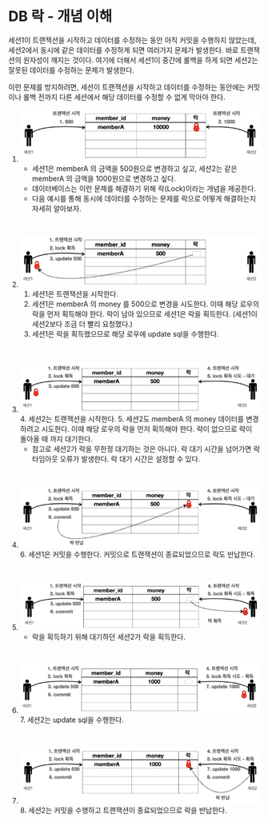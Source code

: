# DB 락 - 개념 이해
세션1이 트랜잭션을 시작하고 데이터를 수정하는 동안 아직 커밋을 수행하지 않았는데, 세션2에서 동시에 같은 데이터를
수정하게 되면 여러가지 문제가 발생한다. 바로 트랜잭션의 원자성이 깨지는 것이다. 여기에 더해서 세션1이 중간에
롤백을 하게 되면 세션2는 잘못된 데이터를 수정하는 문제가 발생한다.

이런 문제를 방지하려면, 세션이 트랜잭션을 시작하고 데이터를 수정하는 동안에는 커밋이나 롤백 전까지 다른 세션에서 해당 데이터를 수정할 수 없게 막아야 한다.

1. ![DB_Lock_Understanding_Concept](DB_Lock_Understanding_Concept1.png)
   * 세션1은 memberA 의 금액을 500원으로 변경하고 싶고, 세션2는 같은 memberA 의 금액을 1000원으로 변경하고 싶다.
   * 데이터베이스는 이런 문제를 해결하기 위해 락(Lock)이라는 개념을 제공한다.
   * 다음 예시를 통해 동시에 데이터를 수정하는 문제를 락으로 어떻게 해결하는지 자세히 알아보자.

<br>

2. ![DB_Lock_Understanding_Concept](DB_Lock_Understanding_Concept2.png)
   1. 세션1은 트랜잭션을 시작한다.
   2. 세션1은 memberA 의 money 를 500으로 변경을 시도한다. 이때 해당 로우의 락을 먼저 획득해야 한다. 락이 남아 있으므로 세션1은 락을 획득한다. (세션1이 세션2보다 조금 더 빨리 요청했다.)
   3. 세션1은 락을 획득했으므로 해당 로우에 update sql을 수행한다.

<br>

3. ![DB_Lock_Understanding_Concept](DB_Lock_Understanding_Concept3.png)
   4. 세션2는 트랜잭션을 시작한다.
   5. 세션2도 memberA 의 money 데이터를 변경하려고 시도한다. 이때 해당 로우의 락을 먼저 획득해야 한다. 락이 없으므로 락이 돌아올 때 까지 대기한다.
   * 참고로 세션2가 락을 무한정 대기하는 것은 아니다. 락 대기 시간을 넘어가면 락 타임아웃 오류가 발생한다. 락 대기 시간은 설정할 수 있다.

<br>

4. ![DB_Lock_Understanding_Concept](DB_Lock_Understanding_Concept4.png)
   6. 세션1은 커밋을 수행한다. 커밋으로 트랜잭션이 종료되었으므로 락도 반납한다.

<br>

5. ![DB_Lock_Understanding_Concept](DB_Lock_Understanding_Concept5.png)
   * 락을 획득하기 위해 대기하던 세션2가 락을 획득한다.

<br>

6. ![DB_Lock_Understanding_Concept](DB_Lock_Understanding_Concept6.png)
   7. 세션2는 update sql을 수행한다.

<br>

7. ![DB_Lock_Understanding_Concept](DB_Lock_Understanding_Concept7.png)
   8. 세션2는 커밋을 수행하고 트랜잭션이 종료되었으므로 락을 반납한다.